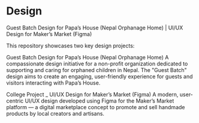 # Design
Guest Batch Design for Papa’s House (Nepal Orphanage Home) | UI/UX Design for Maker’s Market (Figma)

This repository showcases two key design projects:

Guest Batch Design for Papa’s House (Nepal Orphanage Home)
A compassionate design initiative for a non-profit organization dedicated to supporting and caring for orphaned children in Nepal. The "Guest Batch" design aims to create an engaging, user-friendly experience for guests and visitors interacting with Papa’s House.

College Project _ UI/UX Design for Maker’s Market (Figma)
A modern, user-centric UI/UX design developed using Figma for the Maker’s Market platform — a digital marketplace concept to promote and sell handmade products by local creators and artisans.

